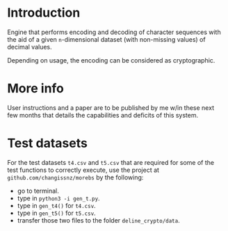 # Introduction

Engine that performs encoding and decoding of character sequences with the aid of
a given `n`-dimensional dataset (with non-missing values)
of decimal values.

Depending on usage, the encoding can be considered as
cryptographic.

# More info
User instructions and a paper are to be published by 
me w/in these next few months that details the 
capabilities and deficits of this system.

# Test datasets
For the test datasets `t4.csv` and `t5.csv` that are required
for some of the test functions to correctly execute, use the 
project at 
`github.com/changissnz/morebs` by the following:

- go to terminal.
- type in `python3 -i gen_t.py`.
- type in `gen_t4()` for `t4.csv`.
- type in `gen_t5()` for `t5.csv`.
- transfer those two files to the folder `deline_crypto/data`.